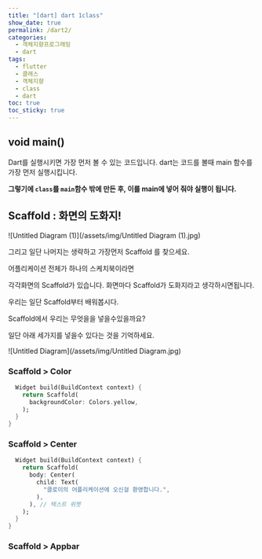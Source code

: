 ```yaml
---
title: "[dart] dart 1class"
show_date: true
permalink: /dart2/
categories: 
  - 객체지향프로그래밍
  - dart
tags: 
  - flutter
  - 클래스
  - 객체지향
  - class
  - dart
toc: true
toc_sticky: true
---
```


## void main()

Dart를 실행시키면 가장 먼저 볼 수 있는 코드입니다. dart는 코드를 볼때 main 함수를 가장 먼저 실행시킵니다.

**그렇기에 `class`를 `main`함수 밖에 만든 후, 이를 main에 넣어 줘야 실행이 됩니다.**



## Scaffold : 화면의 도화지!

![Untitled Diagram (1)](/assets/img/Untitled Diagram (1).jpg)

그리고 일단 나머지는 생략하고 가장먼저 Scaffold 를 찾으세요.

어플리케이션 전체가 하나의 스케치북이라면

각각화면의 Scaffold가 있습니다. 화면마다 Scaffold가 도화지라고 생각하시면됩니다.

우리는 일단 Scaffold부터 배워봅시다.

Scaffold에서 우리는 무엇을을 넣을수있을까요?

일단 아래 세가지를 넣을수 있다는 것을 기억하세요.

![Untitled Diagram](/assets/img/Untitled Diagram.jpg)

### Scaffold >  Color



```dart
  Widget build(BuildContext context) {
    return Scaffold(
      backgroundColor: Colors.yellow,
    );
  }
}
```





### Scaffold > Center 





```dart
  Widget build(BuildContext context) {
    return Scaffold(
      body: Center(
        child: Text(
          "클로이의 어플리케이션에 오신걸 환영합니다.",
        ),
      ), // 텍스트 위젯
    );
  }
}
```





### Scaffold > Appbar 


